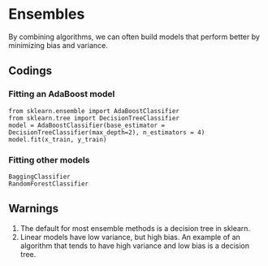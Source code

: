 # Ensembles
By combining algorithms, we can often build models that perform better by minimizing bias and variance. 

## Codings 
### Fitting an AdaBoost model 
	from sklearn.ensemble import AdaBoostClassifier
	from sklearn.tree import DecisionTreeClassifier
	model = AdaBoostClassifier(base_estimator = DecisionTreeClassifier(max_depth=2), n_estimators = 4)
	model.fit(x_train, y_train)
### Fitting other models 
	BaggingClassifier
	RandomForestClassifier

## Warnings 
1. The default for most ensemble methods is a decision tree in sklearn.
2. Linear models have low variance, but high bias. An example of an algorithm that tends to have high variance and low bias is a decision tree.
